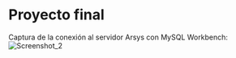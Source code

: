 # Proyecto final
Captura de la conexión al servidor Arsys con MySQL Workbench: ![Screenshot_2](https://user-images.githubusercontent.com/87012714/130228882-fcce8b5b-9ea3-486f-bd84-f5ba0afe5c2a.png)
